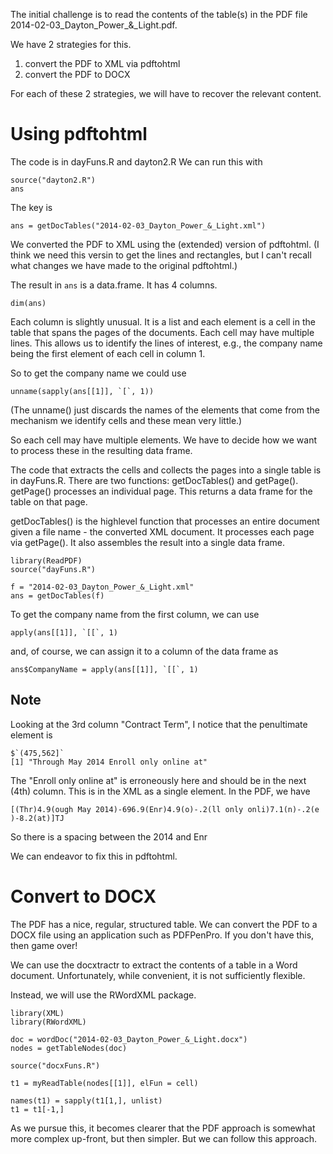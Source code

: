 The initial challenge is to read the contents of the table(s) in the
PDF file 2014-02-03_Dayton_Power_&_Light.pdf.

We have 2 strategies for this.
1. convert the PDF to XML via pdftohtml 
1. convert the PDF to DOCX

For each of these 2 strategies, we will have to recover the relevant content.

# Using pdftohtml

The code is in dayFuns.R and dayton2.R
We can run this with
```
source("dayton2.R")
ans
```

The key is 
```
ans = getDocTables("2014-02-03_Dayton_Power_&_Light.xml")
```
We converted the PDF to XML using the (extended) version of pdftohtml.
(I think we need this versin to get the lines and rectangles, but I can't recall what changes we have made
to the original pdftohtml.)


The result in `ans` is a data.frame.
It has 4 columns.
```
dim(ans)
```

Each column is slightly unusual.
It is a list and each element is a cell in the table that spans the pages of the documents.
Each cell may have multiple lines.  This allows us to identify the lines of interest,
e.g., the company name being the first element of each cell in column 1.

So to get the company name we could use
```
unname(sapply(ans[[1]], `[`, 1))
```
(The unname() just discards the names of the elements that come from the mechanism 
we identify cells and these mean very little.)


So each cell may have multiple elements. We have to decide how we want to process these
in the resulting data frame.


The code that extracts the cells and collects the pages into a single table is
in dayFuns.R.   There are two functions: getDocTables() and getPage().
getPage() processes an individual page. This returns a data frame for the table
on that page.

getDocTables() is the highlevel  function that processes an entire document
given a file name - the converted XML document.
It processes each page via getPage(). It also assembles the result into a single data frame.


```
library(ReadPDF)
source("dayFuns.R")
```

```
f = "2014-02-03_Dayton_Power_&_Light.xml"
ans = getDocTables(f)
```

To get the company name from the first column, we can use
```
apply(ans[[1]], `[[`, 1)
```
and, of course, we can assign it to a column of the
data frame as
```
ans$CompanyName = apply(ans[[1]], `[[`, 1)
```


## Note
Looking at the 3rd column "Contract Term",
I notice that the penultimate element is
```
$`(475,562]`
[1] "Through May 2014 Enroll only online at"
```
The "Enroll only online at" is erroneously here and should be in the 
next (4th) column.
This is in the XML as a single <text> element.
In the PDF, we have
```
[(Thr)4.9(ough May 2014)-696.9(Enr)4.9(o)-.2(ll only onli)7.1(n)-.2(e )-8.2(at)]TJ
```
So there is a spacing between the 2014 and Enr

We can endeavor to fix this in pdftohtml.


# Convert to DOCX

The PDF has a nice, regular, structured table.
We can convert the PDF to a DOCX file using an application such
as PDFPenPro.
If you don't have this, then game over!

We can use the docxtractr to extract the contents of a table in a Word document.
Unfortunately, while convenient, it is not sufficiently flexible.

Instead, we will use the RWordXML package.

```
library(XML)
library(RWordXML)
```

```
doc = wordDoc("2014-02-03_Dayton_Power_&_Light.docx")
nodes = getTableNodes(doc)
```

```
source("docxFuns.R")
```

```
t1 = myReadTable(nodes[[1]], elFun = cell)
```


```
names(t1) = sapply(t1[1,], unlist)
t1 = t1[-1,]
```

As we pursue this, it becomes clearer that the 
PDF approach is somewhat more complex up-front, but then  simpler.
But we can follow this approach.

